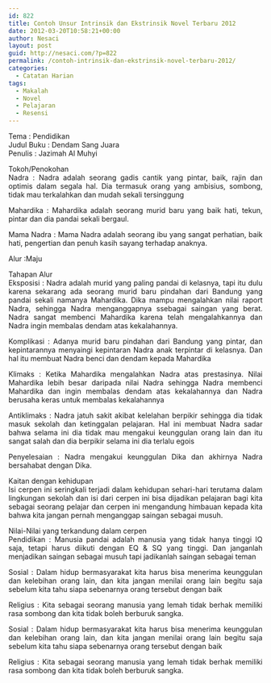 ```yaml
---
id: 822
title: Contoh Unsur Intrinsik dan Ekstrinsik Novel Terbaru 2012
date: 2012-03-20T10:58:21+00:00
author: Nesaci
layout: post
guid: http://nesaci.com/?p=822
permalink: /contoh-intrinsik-dan-ekstrinsik-novel-terbaru-2012/
categories:
  - Catatan Harian
tags:
  - Makalah
  - Novel
  - Pelajaran
  - Resensi
---
```

<p style="text-align: justify;">
  Tema : Pendidikan<br /> Judul Buku : Dendam Sang Juara<br /> Penulis : Jazimah Al Muhyi
</p>

<p style="text-align: justify;">
  Tokoh/Penokohan<br /> Nadra : Nadra adalah seorang gadis cantik yang pintar, baik, rajin dan optimis dalam segala hal. Dia termasuk orang yang ambisius, sombong, tidak mau terkalahkan dan mudah sekali tersinggung
</p>

<p style="text-align: justify;">
  Mahardika : Mahardika adalah seorang murid baru yang baik hati, tekun, pintar dan dia pandai sekali bergaul.
</p>

<p style="text-align: justify;">
  Mama Nadra : Mama Nadra adalah seorang ibu yang sangat perhatian, baik hati, pengertian dan penuh kasih sayang terhadap anaknya.
</p>

<p style="text-align: justify;">
  Alur :Maju
</p>

<p style="text-align: justify;">
  Tahapan Alur<br /> Eksposisi : Nadra adalah murid yang paling pandai di kelasnya, tapi itu dulu karena sekarang ada seorang murid baru pindahan dari Bandung yang pandai sekali namanya Mahardika. Dika mampu mengalahkan nilai raport Nadra, sehingga Nadra menganggapnya ssebagai saingan yang berat. Nadra sangat membenci Mahardika karena telah mengalahkannya dan Nadra ingin membalas dendam atas kekalahannya.
</p>

<p style="text-align: justify;">
  Komplikasi : Adanya murid baru pindahan dari Bandung yang pintar, dan kepintarannya menyaingi kepintaran Nadra anak terpintar di kelasnya. Dan hal itu membuat Nadra benci dan dendam kepada Mahardika
</p>

<p style="text-align: justify;">
  Klimaks : Ketika Mahardika mengalahkan Nadra atas prestasinya. Nilai Mahardika lebih besar daripada nilai Nadra sehingga Nadra membenci Mahardika dan ingin membalas dendam atas kekalahannya dan Nadra berusaha keras untuk membalas kekalahannya
</p>

<p style="text-align: justify;">
  Antiklimaks : Nadra jatuh sakit akibat kelelahan berpikir sehingga dia tidak masuk sekolah dan ketinggalan pelajaran. Hal ini membuat Nadra sadar bahwa selama ini dia tidak mau mengakui keunggulan orang lain dan itu sangat salah dan dia berpikir selama ini dia terlalu egois<!--more-->
</p>

<p style="text-align: justify;">
  Penyelesaian : Nadra mengakui keunggulan Dika dan akhirnya Nadra bersahabat dengan Dika.
</p>

<p style="text-align: justify;">
  Kaitan dengan kehidupan<br /> Isi cerpen ini seringkali terjadi dalam kehidupan sehari-hari terutama dalam lingkungan sekolah dan isi dari cerpen ini bisa dijadikan pelajaran bagi kita sebagai seorang pelajar dan cerpen ini mengandung himbauan kepada kita bahwa kita jangan pernah menganggap saingan sebagai musuh.
</p>

<p style="text-align: justify;">
  Nilai-Nilai yang terkandung dalam cerpen<br /> Pendidikan : Manusia pandai adalah manusia yang tidak hanya tinggi IQ saja, tetapi harus diikuti dengan EQ & SQ yang tinggi. Dan janganlah menjadikan saingan sebagai musuh tapi jadikanlah saingan sebagai teman
</p>

<p style="text-align: justify;">
  Sosial : Dalam hidup bermasyarakat kita harus bisa menerima keunggulan dan kelebihan orang lain, dan kita jangan menilai orang lain begitu saja sebelum kita tahu siapa sebenarnya orang tersebut dengan baik
</p>

<p style="text-align: justify;">
  Religius : Kita sebagai seorang manusia yang lemah tidak berhak memiliki rasa sombong dan kita tidak boleh berburuk sangka.
</p>

<p style="text-align: justify;">
  Sosial : Dalam hidup bermasyarakat kita harus bisa menerima keunggulan dan kelebihan orang lain, dan kita jangan menilai orang lain begitu saja sebelum kita tahu siapa sebenarnya orang tersebut dengan baik
</p>

<p style="text-align: justify;">
  Religius : Kita sebagai seorang manusia yang lemah tidak berhak memiliki rasa sombong dan kita tidak boleh berburuk sangka.
</p>
